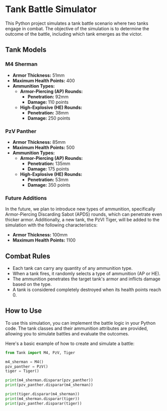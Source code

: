 # Tank Battle Simulator

This Python project simulates a tank battle scenario where two tanks engage in combat. The objective of the simulation is to determine the outcome of the battle, including which tank emerges as the victor.

## Tank Models

### M4 Sherman

- **Armor Thickness:** 51mm
- **Maximum Health Points:** 400
- **Ammunition Types:**
  - **Armor-Piercing (AP) Rounds:**
    - **Penetration:** 92mm
    - **Damage:** 110 points
  - **High-Explosive (HE) Rounds:**
    - **Penetration:** 38mm
    - **Damage:** 250 points

### PzV Panther

- **Armor Thickness:** 85mm
- **Maximum Health Points:** 500
- **Ammunition Types:**
  - **Armor-Piercing (AP) Rounds:**
    - **Penetration:** 135mm
    - **Damage:** 175 points
  - **High-Explosive (HE) Rounds:**
    - **Penetration:** 53mm
    - **Damage:** 350 points

### Future Additions

In the future, we plan to introduce new types of ammunition, specifically Armor-Piercing Discarding Sabot (APDS) rounds, which can penetrate even thicker armor. Additionally, a new tank, the PzVI Tiger, will be added to the simulation with the following characteristics:

- **Armor Thickness:** 100mm
- **Maximum Health Points:** 1100

## Combat Rules

- Each tank can carry any quantity of any ammunition type.
- When a tank fires, it randomly selects a type of ammunition (AP or HE).
- The ammunition penetrates the target tank's armor and inflicts damage based on the type.
- A tank is considered completely destroyed when its health points reach 0.

## How to Use

To use this simulation, you can implement the battle logic in your Python code. The tank classes and their ammunition attributes are provided, allowing you to simulate battles and evaluate the outcomes.

Here's a basic example of how to create and simulate a battle:

```python
from Tank import M4, PzV, Tiger

m4_sherman = M4()
pzv_panther = PzV()
tiger = Tiger()

print(m4_sherman.disparar(pzv_panther))
print(pzv_panther.disparar(m4_sherman))

print(tiger.disparar(m4_sherman))
print(m4_sherman.disparar(tiger))
print(pzv_panther.disparar(tiger))
